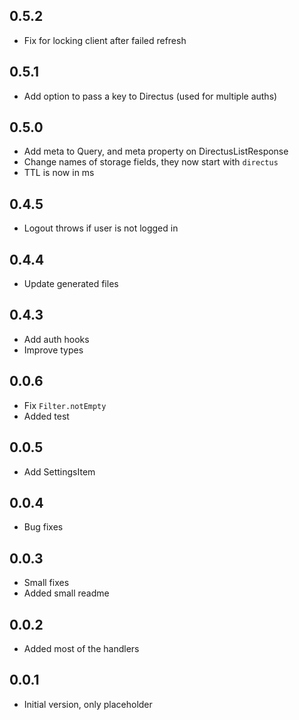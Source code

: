 ## 0.5.2

- Fix for locking client after failed refresh

## 0.5.1

- Add option to pass a key to Directus (used for multiple auths)

## 0.5.0

- Add meta to Query, and meta property on DirectusListResponse
- Change names of storage fields, they now start with `directus`
- TTL is now in ms

## 0.4.5

- Logout throws if user is not logged in

## 0.4.4

- Update generated files

## 0.4.3

- Add auth hooks
- Improve types

## 0.0.6

- Fix `Filter.notEmpty`
- Added test

## 0.0.5

- Add SettingsItem

## 0.0.4

- Bug fixes

## 0.0.3

- Small fixes
- Added small readme

## 0.0.2

- Added most of the handlers

## 0.0.1

- Initial version, only placeholder
